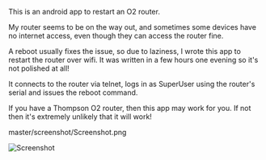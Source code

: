This is an android app to restart an O2 router.

My router seems to be on the way out, and sometimes some devices have no internet access, even though they can access the router fine.

A reboot usually fixes the issue, so due to laziness, I wrote this app to restart the router over wifi.
It was written in a few hours one evening so it's not polished at all!

It connects to the router via telnet, logs in as SuperUser using the router's serial and issues the reboot command.

If you have a Thompson O2 router, then this app may work for you. If not then it's extremely unlikely that it will work!

master/screenshot/Screenshot.png

![Screenshot](master/screenshot/Screenshot.png)
